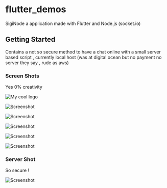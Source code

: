 # flutter_demos

SigiNode a application made with Flutter and Node.js (socket.io)

## Getting Started

Contains a not so secure method to have a chat online with a small server based script , currently local host (was at digital ocean but no payment no server they say , rude as aws)

### Screen Shots 

Yes 0% creativity 

<img src="1.jpeg" alt="My cool logo"/>

![Screenshot](1.jpeg?raw=true "Nothing To Say")

![Screenshot](2.jpeg?raw=true "Nothing To Say")

![Screenshot](3.jpeg?raw=true "Nothing To Say")

![Screenshot](4.jpeg?raw=true "Nothing To Say")

![Screenshot](5.jpeg?raw=true "Nothing To Say")

### Server Shot 

So secure !

![Screenshot](Capture.png?raw=true "Nothing To Say")

